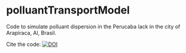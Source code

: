 # polluantTransportModel

Code to simulate polluant dispersion in the Perucaba lack in the city of Arapiraca, Al, Brasil.

Cite the code: [![DOI](https://zenodo.org/badge/655919686.svg)](https://zenodo.org/badge/latestdoi/655919686)
